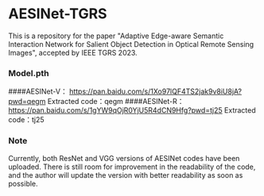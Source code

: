 # AESINet-TGRS
This is a repository for the paper "Adaptive Edge-aware Semantic Interaction Network for Salient Object Detection in Optical Remote Sensing Images", accepted by IEEE TGRS 2023.

### Model.pth
####AESINet-V： 
https://pan.baidu.com/s/1Xo97lQF4TS2jak9v8iU8jA?pwd=qegm 
Extracted code：qegm
####AESINet-R：
https://pan.baidu.com/s/1gYW9qOjR0YjU5R4dCN9Hfg?pwd=tj25 
Extracted code：tj25

### Note
Currently, both ResNet and VGG versions of AESINet codes have been uploaded.
There is still room for improvement in the readability of the code, and the author will update the version with better readability as soon as possible.

